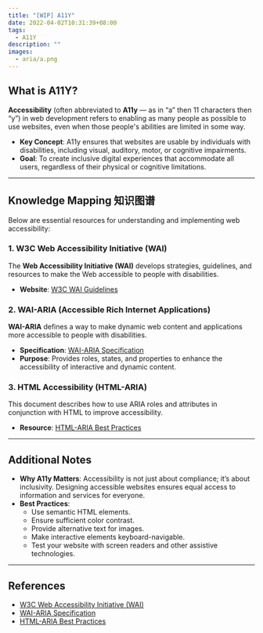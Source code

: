 ```yaml
---
title: "[WIP] A11Y"
date: 2022-04-02T10:31:39+08:00
tags:
  - A11Y
description: ""
images:
  - aria/a.png
---
```


## What is A11Y?

**Accessibility** (often abbreviated to **A11y** — as in “a” then 11 characters then “y”) in web development refers to enabling as many people as possible to use websites, even when those people's abilities are limited in some way.

- **Key Concept**: A11y ensures that websites are usable by individuals with disabilities, including visual, auditory, motor, or cognitive impairments.
- **Goal**: To create inclusive digital experiences that accommodate all users, regardless of their physical or cognitive limitations.

---

## Knowledge Mapping 知识图谱

Below are essential resources for understanding and implementing web accessibility:

### 1. W3C Web Accessibility Initiative (WAI)
The **Web Accessibility Initiative (WAI)** develops strategies, guidelines, and resources to make the Web accessible to people with disabilities.

- **Website**: [W3C WAI Guidelines](https://www.w3.org/WAI/GL/)

### 2. WAI-ARIA (Accessible Rich Internet Applications)
**WAI-ARIA** defines a way to make dynamic web content and applications more accessible to people with disabilities.

- **Specification**: [WAI-ARIA Specification](https://www.w3.org/TR/wai-aria/)
- **Purpose**: Provides roles, states, and properties to enhance the accessibility of interactive and dynamic content.

### 3. HTML Accessibility (HTML-ARIA)
This document describes how to use ARIA roles and attributes in conjunction with HTML to improve accessibility.

- **Resource**: [HTML-ARIA Best Practices](https://w3c.github.io/html-aria/)

---

## Additional Notes
- **Why A11y Matters**: Accessibility is not just about compliance; it’s about inclusivity. Designing accessible websites ensures equal access to information and services for everyone.
- **Best Practices**:
  - Use semantic HTML elements.
  - Ensure sufficient color contrast.
  - Provide alternative text for images.
  - Make interactive elements keyboard-navigable.
  - Test your website with screen readers and other assistive technologies.

---

## References
- [W3C Web Accessibility Initiative (WAI)](https://www.w3.org/WAI/GL/)
- [WAI-ARIA Specification](https://www.w3.org/TR/wai-aria/)
- [HTML-ARIA Best Practices](https://w3c.github.io/html-aria/)